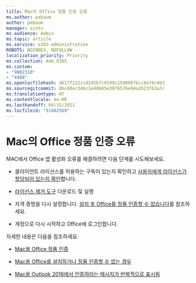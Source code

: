 ```yaml
---
title: Mac의 Office 정품 인증 오류
ms.author: pebaum
author: pebaum
manager: scotv
ms.audience: Admin
ms.topic: article
ms.service: o365-administration
ROBOTS: NOINDEX, NOFOLLOW
localization_priority: Priority
ms.collection: Adm_O365
ms.custom:
- "9002310"
- "4488"
ms.openlocfilehash: db17f222ccd245b7c9199c159098fbcc8e78c003
ms.sourcegitcommit: 8bc60ec34bc1e40685e3976576e04a2623f63a7c
ms.translationtype: HT
ms.contentlocale: ko-KR
ms.lasthandoff: 04/15/2021
ms.locfileid: "51802569"
---
```

# <a name="office-activation-errors-on-mac"></a>Mac의 Office 정품 인증 오류

MAC에서 Office 앱 활성화 오류를 해결하려면 다음 단계를 시도해보세요.

- 클라이언트 라이선스를 허용하는 구독이 있는지 확인하고 [사용자에게 라이선스가 할당되어 있는지 확인](https://docs.microsoft.com/microsoft-365/admin/add-users/add-users)합니다.

- [라이선스 제거 도구](https://support.office.com/article/how-to-remove-office-license-files-on-a-mac-b032c0f6-a431-4dad-83a9-6b727c03b193) 다운로드 및 실행

- 자격 증명을 다시 설정합니다. [설치 후 Office를 정품 인증할 수 없습니다](https://support.office.com/article/5efba2b4-b1e6-4e5f-bf3c-6ab945d03dea#bkmk_cantactivate)를 참조하세요.

- 계정으로 다시 시작하고 Office에 로그인합니다.

자세한 내용은 다음을 참조하세요.

- [Mac용 Office 정품 인증](https://support.office.com/article/activate-office-for-mac-7f6646b1-bb14-422a-9ad4-a53410fcefb2)

- [Mac용 Office를 설치하거나 정품 인증할 수 없는 경우](https://support.office.com/article/5efba2b4-b1e6-4e5f-bf3c-6ab945d03dea#picktab=activation)

- [Mac용 Outlook 2016에서 인증하라는 메시지가 반복적으로 표시됨](https://docs.microsoft.com/outlook/troubleshoot/sign-in/repeated-prompts-authentication)

